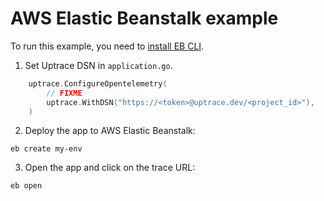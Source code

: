 # AWS Elastic Beanstalk example

To run this example, you need to
[install EB CLI](https://docs.aws.amazon.com/elasticbeanstalk/latest/dg/eb-cli3-install.html).

1. Set Uptrace DSN in `application.go`.

```go
	uptrace.ConfigureOpentelemetry(
		// FIXME
		uptrace.WithDSN("https://<token>@uptrace.dev/<project_id>"),
	)
```

2. Deploy the app to AWS Elastic Beanstalk:

```shell
eb create my-env
```

3. Open the app and click on the trace URL:

```shell
eb open
```
